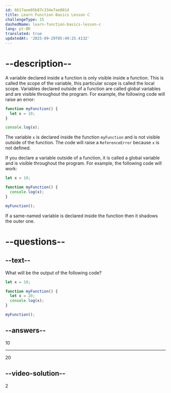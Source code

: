 ```yaml
---
id: 6617aee05b87c334e7ae8014
title: Learn Function Basics Lesson C
challengeType: 15
dashedName: learn-function-basics-lesson-c
lang: pt-BR
translated: true
updatedAt: '2025-09-29T05:49:25.413Z'
---
```


# --description--

A variable declared inside a function is only visible inside a function. This is called the scope of the variable, this particular scope is called the local scope. Variables declared outside of a function are called global variables and are visible throughout the program. For example, the following code will raise an error:

```js
function myFunction() {
  let x = 10;
}

console.log(x);
```

The variable `x` is declared inside the function `myFunction` and is not visible outside of the function. The code will raise a `ReferenceError` because `x` is not defined.

If you declare a variable outside of a function, it is called a global variable and is visible throughout the program. For example, the following code will work:

```js
let x = 10;

function myFunction() {
  console.log(x);
}

myFunction();
```

If a same-named variable is declared inside the function then it shadows the outer one.

# --questions--

## --text--

What will be the output of the following code?

```js
let x = 10;

function myFunction() {
  let x = 20;
  console.log(x);
}

myFunction();
```

## --answers--

10

---

20


## --video-solution--

2
